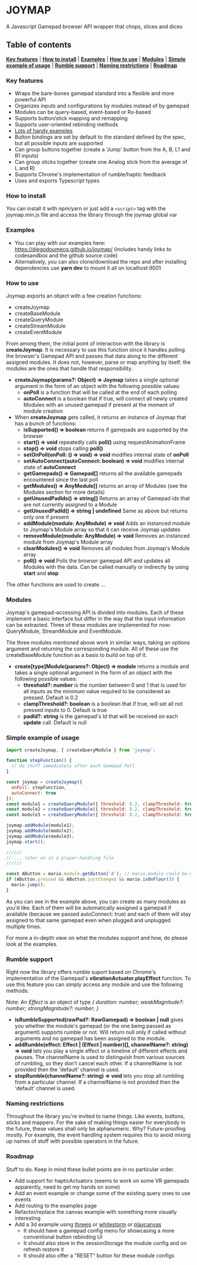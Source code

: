 # JOYMAP

A Javascript Gamepad browser API wrapper that chops, slices and dices

## Table of contents

**[Key features](#key-features)** |
**[How to install](#how-to-install)** |
**[Examples](#examples)** |
**[How to use](#how-to-use)** |
**[Modules](#modules)** |
**[Simple example of usage](#simple-example-of-usage)** |
**[Rumble support](#rumble-support)** |
**[Naming restrictions](#naming-restrictions)** |
**[Roadmap](#roadmap)**

### Key features

* Wraps the bare-bones gamepad standard into a flexible and more powerful API
* Organizes inputs and configurations by modules instead of by gamepad
* Modules can be query-based, event-based or Rx-based
* Supports button/stick mapping and remapping
* Supports user-oriented rebinding methods
* [Lots of handy examples](https://diegodoumecq.github.io/joymap/)
* Button bindings are set by default to the standard defined by the spec, but all possible inputs are supported
* Can group buttons together (create a 'Jump' button from the A, B, L1 and R1 inputs)
* Can group sticks together (create one Analog stick from the average of L and R)
* Supports Chrome's implementation of rumble/haptic feedback
* Uses and exports Typescript types

### How to install

You can install it with npm/yarn or just add a `<script>` tag with the joymap.min.js file and access the library through the joymap global var

### Examples

* You can play with our examples here: https://diegodoumecq.github.io/joymap/ (includes handy links to codesandbox and the github source code)
* Alternatively, you can also clone/download the repo and after installing dependencies use **yarn dev** to mount it all on localhost:9001

### How to use

Joymap exports an object with a few creation functions:

* createJoymap
* createBaseModule
* createQueryModule
* createStreamModule
* createEventModule

From among them, the initial point of interaction with the library is **createJoymap**. It is necessary to use this function since it handles polling the browser's Gamepad API and passes that data along to the different assigned modules. It does not, however, parse or map anything by itself: the modules are the ones that handle that responsibility.

* **createJoymap(params?: Object) => Joymap** takes a single optional argument in the form of an object with the following possible values:
  * **onPoll** is a function that will be called at the end of each polling
  * **autoConnect** is a boolean that if true, will connect all newly created Modules with an unused gamepad if present at the moment of module creation
* When **createJoymap** gets called, it returns an instance of Joymap that has a bunch of functions:
  * **isSupported() => boolean** returns if gamepads are supported by the browser
  * **start() => void** repeatedly calls **poll()** using requestAnimationFrame
  * **stop() => void** stops calling **poll()**
  * **setOnPoll(onPoll: () => void) => void** modifies internal state of **onPoll**
  * **setAutoConnect(autoConnect: boolean) => void** modifies internal state of **autoConnect**
  * **getGamepads() => Gamepad[]** returns all the available gamepads encountered since the last poll
  * **getModules() => AnyModule[]** returns an array of Modules (see the Modules section for more details)
  * **getUnusedPadIds() => string[]** Returns an array of Gamepad ids that are not currently assigned to a Module
  * **getUnusedPadId() => string | undefined** Same as above but returns only one if present
  * **addModule(module: AnyModule) => void** Adds an instanced module to Joymap's Module array so that it can receive Joymap updates
  * **removeModule(module: AnyModule) => void** Removes an instanced module from Joymap's Module array
  * **clearModules() => void** Removes all modules from Joymap's Module array
  * **poll() => void** Polls the browser gamepad API and updates all Modules with the data. Can be called manually or indirectly by using **start** and **stop**

The other functions are used to create ...

### Modules

Joymap's gamepad-accessing API is divided into modules. Each of these implement a basic interface but differ in the way that the input information can be extracted. Three of these modules are implemented for now: QueryModule, StreamModule and EventModule.

The three modules mentioned above work in similar ways, taking an options argument and returning the corresponding module. All of these use the createBaseModule function as a basis to build on top of it.

* **create[type]Module(params?: Object) => module** returns a module and takes a single optional argument in the form of an object with the following possible values:
  * **threshold?: number** is the number between 0 and 1 that is used for all inputs as the minimum value required to be considered as pressed. Default is 0.2
  * **clampThreshold?: boolean** is a boolean that if true, will set all not pressed inputs to 0. Default is true
  * **padId?: string** is the gamepad's Id that will be received on each **update** call. Default is null

### Simple example of usage

```javascript
import createJoymap, { createQueryModule } from 'joymap';

function stepFunction() {
  // do stuff immediately after each Gamepad Poll
}

const joymap = createJoymap({
  onPoll: stepFunction,
  autoConnect: true
});
const module1 = createQueryModule({ threshold: 0.2, clampThreshold: true });
const module2 = createQueryModule({ threshold: 0.2, clampThreshold: true });
const module3 = createQueryModule({ threshold: 0.2, clampThreshold: true });

joymap.addModule(module1);
joymap.addModule(module2);
joymap.addModule(module3);
joymap.start();

//////
// ... later on in a player-handling file
//////

const AButton = mario.module.getButton('A'); // mario.module could be module1 from above
if (AButton.pressed && AButton.justChanged && mario.isOnFloor()) {
  mario.jump();
}
```

As you can see in the example above, you can create as many modules as you'd like. Each of them will be automatically assigned a gamepad if available (because we passed autoConnect: true) and each of them will stay assigned to that same gamepad even when plugged and unplugged multiple times.

For more a in-depth view on what the modules support and how, do please look at the examples.

### Rumble support

Right now the library offers rumble suport based on Chrome's implementation of the Gamepad's **vibrationActuator.playEffect** function. To use this feature you can simply access any module and use the following methods:

  Note: An *Effect* is an object of type *{ duration: number; weakMagnitude?: number; strongMagnitude?: number; }*

* **isRumbleSupported(rawPad?: RawGamepad) => boolean | null** gives you whether the module's gamepad (or the one being passed as argument) supports rumble or not. Will return null only if called without arguments and no gamepad has been assigned to the module.
* **addRumble(effect: Effect | (Effect | number)[], channelName?: string) => void** lets you play a single effect or a timeline of different effects and pauses. The channelName is used to distinguish from various sources of rumbling, so they don't cancel each other. If a channelName is not provided then the 'default' channel is used.
* **stopRumble(channelName?: string) => void** lets you stop all rumbling from a particular channel. If a channelName is not provided then the 'default' channel is used.

### Naming restrictions

Throughout the library you're invited to name things. Like events, buttons, sticks and mappers. For the sake of making things easier for everybody in the future, these values shall only be alphanumeric. Why? Future-proofing mostly. For example, the event handling system requires this to avoid mixing up names of stuff with possible operators in the future.

### Roadmap

Stuff to do. Keep in mind these bullet points are in no particular order.

* Add support for hapticActuators (seems to work on some VR gamepads apparently, need to get my hands on some)
* Add an event example or change some of the existing query ones to use events
* Add routing to the examples page
* Refactor/replace the canvas example with something more visually interesting
* Add a 3d example using [threejs](https://github.com/mrdoob/three.js/) or [whitestorm](https://github.com/WhitestormJS/whitestorm.js) or [playcanvas](https://github.com/playcanvas/engine)
  * It should have a gamepad config menu for showcasing a more conventional button rebinding UI
  * It should also store in the sessionStorage the module config and on refresh restore it
  * It should also offer a "RESET" button for these module configs
